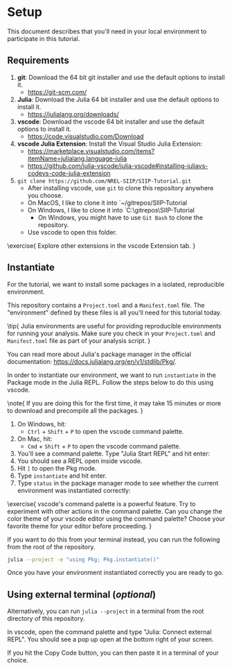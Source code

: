 # Setup

This document describes that you'll need in your local environment to participate in this tutorial.

## Requirements

1. **git**: Download the 64 bit git installer and use the default options to install it.
   - <https://git-scm.com/>
1. **Julia**: Download the Julia 64 bit installer and use the default options to install it.
   - <https://julialang.org/downloads/>
1. **vscode**: Download the vscode 64 bit installer and use the default options to install it.
   - <https://code.visualstudio.com/Download>
1. **vscode Julia Extension**: Install the Visual Studio Julia Extension:
   - <https://marketplace.visualstudio.com/items?itemName=julialang.language-julia>
   - <https://github.com/julia-vscode/julia-vscode#installing-juliavs-codevs-code-julia-extension>
1. `git clone https://github.com/NREL-SIIP/SIIP-Tutorial.git`
   - After installing vscode, use `git` to clone this repository anywhere you choose.
   - On MacOS, I like to clone it into `~/gitrepos/SIIP-Tutorial
   - On Windows, I like to clone it into `C:\gitrepos\SIIP-Tutorial
     - On Windows, you might have to use `Git Bash` to clone the repository.
   - Use vscode to open this folder.

\exercise{
Explore other extensions in the vscode Extension tab.
}

## Instantiate

For the tutorial, we want to install some packages in a isolated, reproducible environment.

This repository contains a `Project.toml` and a `Manifest.toml` file.
The "environment" defined by these files is all you'll need for this tutorial today.

\tip{
Julia environments are useful for providing reproducible environments for running your analysis.
Make sure you check in your `Project.toml` and `Manifest.toml` file as part of your analysis script.
}

You can read more about Julia's package manager in the official documentation: <https://docs.julialang.org/en/v1/stdlib/Pkg/>.

In order to instantiate our environment, we want to run `instantiate` in the Package mode in the Julia REPL. Follow the steps below to do this using vscode.

\note{
If you are doing this for the first time, it may take 15 minutes or more to download and precompile all the packages.
}

1. On Windows, hit:
   - `Ctrl` + `Shift` + `P` to open the vscode command palette.
1. On Mac, hit:
   - `Cmd` + `Shift` + `P` to open the vscode command palette.
1. You'll see a command palette. Type "Julia Start REPL" and hit enter:
1. You should see a REPL open inside vscode.
1. Hit `]` to open the Pkg mode.
1. Type `instantiate` and hit enter.
1. Type `status` in the package manager mode to see whether the current environment was instantiated correctly:

\exercise{
vscode's command palette is a powerful feature.
Try to experiment with other actions in the command palette.
Can you change the color theme of your vscode editor using the command palette?
Choose your favorite theme for your editor before proceeding.
}

If you want to do this from your terminal instead, you can run the following from the root of the repository.

```bash
julia --project -e "using Pkg; Pkg.instantiate()"
```

Once you have your environment instantiated correctly you are ready to go.

## Using external terminal (_optional_)

Alternatively, you can run `julia --project` in a terminal from the root directory of this repository.

In vscode, open the command palette and type "Julia: Connect external REPL".
You should see a pop up open at the bottom right of your screen.

If you hit the Copy Code button, you can then paste it in a terminal of your choice.
